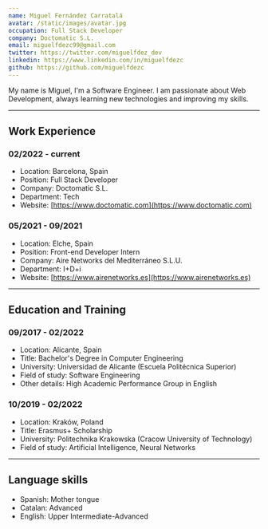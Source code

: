 ```yaml
---
name: Miguel Fernández Carratalá
avatar: /static/images/avatar.jpg
occupation: Full Stack Developer
company: Doctomatic S.L.
email: miguelfdezc99@gmail.com
twitter: https://twitter.com/miguelfdez_dev
linkedin: https://www.linkedin.com/in/miguelfdezc
github: https://github.com/miguelfdezc
---
```


My name is Miguel, I'm a Software Engineer. I am passionate about Web Development, always learning new technologies and improving my skills.

---

## Work Experience

### 02/2022 - current

- Location: Barcelona, Spain
- Position: Full Stack Developer
- Company: Doctomatic S.L.
- Department: Tech
- Website: [https://www.doctomatic.com](https://www.doctomatic.com)

### 05/2021 - 09/2021

- Location: Elche, Spain
- Position: Front-end Developer Intern
- Company: Aire Networks del Mediterráneo S.L.U.
- Department: I+D+i
- Website: [https://www.airenetworks.es](https://www.airenetworks.es)

---

## Education and Training

### 09/2017 - 02/2022

- Location: Alicante, Spain
- Title: Bachelor's Degree in Computer Engineering
- University: Universidad de Alicante (Escuela Politécnica Superior)
- Field of study: Software Engineering
- Other details: High Academic Performance Group in English

### 10/2019 - 02/2022

- Location: Kraków, Poland
- Title: Erasmus+ Scholarship
- University: Politechnika Krakowska (Cracow University of Technology)
- Field of study: Artificial Intelligence, Neural Networks

---

## Language skills

- Spanish: Mother tongue
- Catalan: Advanced
- English: Upper Intermediate-Advanced
